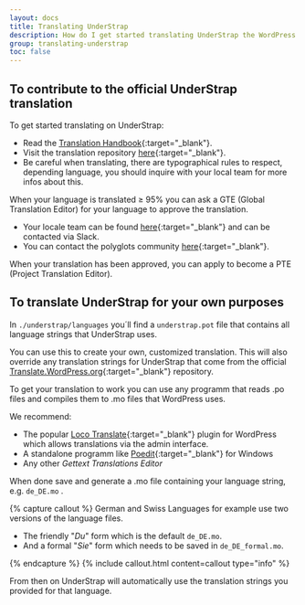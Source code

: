 ```yaml
---
layout: docs
title: Translating UnderStrap
description: How do I get started translating UnderStrap the WordPress way?
group: translating-understrap
toc: false
---
```


## To contribute to the official UnderStrap translation

To get started translating on UnderStrap:

- Read the [Translation Handbook](https://make.wordpress.org/polyglots/handbook/tools/glotpress-translate-wordpress-org/){:target="_blank"}.
- Visit the translation repository [here](https://translate.wordpress.org/projects/wp-themes/understrap){:target="_blank"}.
- Be careful when translating, there are typographical rules to respect, depending language, you should inquire with your local team for more infos about this.

When your language is translated &ge; 95% you can ask a GTE (Global Translation Editor) for your language to approve the translation. 

- Your locale team can be found [here](https://make.wordpress.org/polyglots/teams/){:target="_blank"} and can be contacted via Slack.
- You can contact the polyglots community [here](https://make.wordpress.org/polyglots/){:target="_blank"}.

When your translation has been approved, you can apply to become a PTE (Project Translation Editor).

## To translate UnderStrap for your own purposes

In `./understrap/languages` you´ll find a `understrap.pot` file that contains all language strings that UnderStrap uses.

You can use this to create your own, customized translation. This will also override any translation strings for UnderStrap that come from the official [Translate.WordPress.org](https://translate.wordpress.org/){:target="_blank"} repository.

To get your translation to work you can use any programm that reads .po files and compiles them to .mo files that WordPress uses.

We recommend:

- The popular [Loco Translate](https://wordpress.org/plugins/loco-translate/){:target="_blank"} plugin for WordPress which allows translations via the admin interface.
- A standalone programm like [Poedit](https://poedit.net/){:target="_blank"}  for Windows
- Any other *Gettext Translations Editor*

When done save and generate a .mo file containing your language string, e.g. `de_DE.mo` .

{% capture callout %}
German and Swiss Languages for example use two versions of the language files.

- The friendly "*Du*" form which is the default `de_DE.mo`.
- And a formal "*Sie*" form which needs to be saved in `de_DE_formal.mo`.

{% endcapture %}
{% include callout.html content=callout type="info" %}

From then on UnderStrap will automatically use the translation strings you provided for that language.
